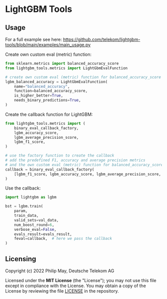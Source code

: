 # LightGBM Tools

## Usage

For a full example see here: <https://github.com/telekom/lightgbm-tools/blob/main/examples/main_usage.py>

Create own custom eval (metric) function:

```python
from sklearn.metrics import balanced_accuracy_score
from lightgbm_tools.metrics import LightGbmEvalFunction

# create own custom eval (metric) function for balanced_accuracy_score
lgbm_balanced_accuracy = LightGbmEvalFunction(
    name="balanced_accuracy",
    function=balanced_accuracy_score,
    is_higher_better=True,
    needs_binary_predictions=True,
)
```

Create the callback function for LightGBM:

```python
from lightgbm_tools.metrics import (
    binary_eval_callback_factory,
    lgbm_accuracy_score,
    lgbm_average_precision_score,
    lgbm_f1_score,
)

# use the factory function to create the callback
# add the predefined F1, accuracy and average precision metrics
# and the own custom eval (metric) function for balanced_accuracy_score
callback = binary_eval_callback_factory(
    [lgbm_f1_score, lgbm_accuracy_score, lgbm_average_precision_score, lgbm_balanced_accuracy]
)
```

Use the callback:

```python
import lightgbm as lgbm

bst = lgbm.train(
    param,
    train_data,
    valid_sets=val_data,
    num_boost_round=6,
    verbose_eval=False,
    evals_result=evals_result,
    feval=callback,  # here we pass the callback
)
```

## Licensing

Copyright (c) 2022 Philip May, Deutsche Telekom AG

Licensed under the **MIT License** (the "License"); you may not use this file except in compliance with the License.
You may obtain a copy of the License by reviewing the file
[LICENSE](https://github.com/telekom/lightgbm-tools/blob/main/LICENSE) in the repository.
